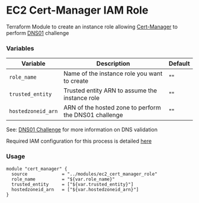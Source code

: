 # EC2 Cert-Manager IAM Role

Terraform Module to create an instance role allowing [Cert-Manager](https://github.com/jetstack/cert-manager) to perform [DNS01](https://cert-manager.readthedocs.io/en/latest/tutorials/acme/dns-validation.html) challenge

### Variables

| Variable  | Description      | Default |
| ---------- | ---------------  | ------- |
| `role_name`     | Name of the instance role you want to create|   ""  |
| `trusted_entity` | Trusted entity ARN to assume the instance role | "" |
| `hostedzoneid_arn` | ARN of the hosted zone to perform the DNS01 challenge | "" |


See: [DNS01 Challenge](https://docs.certifytheweb.com/docs/dns-validation.html) for more information on DNS validation  

Required IAM configuration for this process is detailed [here](https://cert-manager.readthedocs.io/en/latest/reference/issuers/acme/dns01.html#amazon-route53) 

### Usage

```
module "cert_manager" {
  source             = "../modules/ec2_cert_manager_role"
  role_name          = "${var.role_name}"
  trusted_entity     = ["${var.trusted_entity}"]
  hostedzoneid_arn   = ["${var.hostedzoneid_arn}"]
}

```
